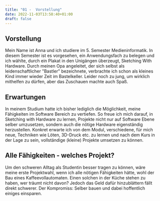 ```yaml
---
title: "01 -  Vorstellung"
date: 2022-11-03T13:58:40+01:00
draft: false
---
```


## Vorstellung
Mein Name ist Anna und ich studiere im 5. Semester Medieninformatik. In diesem Semester ist es vorgesehen, ein Anwendungsfach zu belegen und ich wählte, durch ein Plakat in den Unigängen überzeugt, Sketching With Hardware. Durch meinen Opa angeleitet, der sich selbst als leidenschaftlicher "Bastler" bezeichnete, verbrachte ich schon als kleines Kind immer wieder Zeit im Bastelkeller. Leider noch zu jung, um wirklich mithelfen zu dürfen, aber das Zuschauen machte auch Spaß. 

## Erwartungen

In meinem Studium hatte ich bisher lediglich die Möglichkeit, meine Fähigkeiten im Software Bereich zu vertiefen. So freue ich mich darauf, in Sketching with Hardware zu lernen, Projekte nicht nur auf Software Ebene selber umzusetzen, sondern auch die nötige Hardware eigenständig herzustellen. Konkret erwarte ich von dem Modul, verschiedene, für mich neue, Techniken wie Löten, 3D-Druck etc. zu lernen und nach dem Kurs in der Lage zu sein, vollständige (kleine) Projekte umsetzen zu können.

## Alle Fähigkeiten - welches Projekt?

Um den schweren Alltag als Studentin besser tragen zu können, wäre meine erste Projektwahl, wenn ich alle nötigen Fähigkeiten hätte, wohl der Bau eines Kaffeevollautomaten. Einen solchen in der Küche stehen zu haben, wer träumt nicht davon? Jedoch das Geld dafür hinzublättern fällt direkt schwerer. Der Kompromiss: Selber bauen und dabei hoffentlich einiges einsparen.